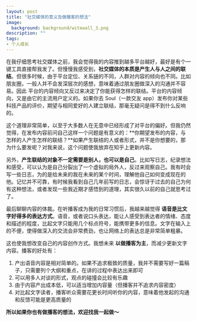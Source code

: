 ```yaml
---
layout: post
title: "社交媒体的意义及做播客的想法"
image:
  background: background/witewall_3.png
description: ""
tags:
- 个人成长
---
```


在我仔细思考社交媒体之前，我会觉得我的内容推到越多平台越好，最好是有个一键工具直接帮我发了。但慢慢我感受到，**社交媒体的本质是产生人与人之间的联结**。但很多时候，由于平台定位、关系链的不同，人群对内容的倾向也不同。比如朋友圈，一般人并不会发深层次的感想，意味着通过朋友圈做深入的沟通并不容易。因此 平台的内容倾向又反过来决定了你能获得怎样的联结。平台的内容倾向，又是由它的主流用户定义的。如果你去 Soul（一款交友 app）发布你对某些科技产品的评价，期望与相同爱好的人建立联结，那毫无疑问是得不到什么反响的。

<!--more-->

这个道理非常简单，以至于大多数人在无意中已经形成了对平台的偏好。但我仍然觉得，在发布内容前问自己这样一个问题是有意义的：**你期望发布的内容，与怎样的人产生怎样的联结？**如果产生联结的人或者形式，并不是你想要的，那为什么要发呢？对我来说，这个问题使我放弃在知乎上更新内容。

另外，**产生联结的对象不一定需要是别人，也可以是自己**。比如写日志，纪录想法和感受，可以认为是自己分裂出了一个虚拟的局外人，反过来观察自己。我有时会写一些日志，为的是给未来的我在未来的某个时间，理解他自己如何变成现在的他。记忆并不可靠，有时候我看到自己几年前写的日志，会惊讶于过去的自己为何有这种想法，或者发现一些我近期才感悟到的道理，其实很久以前的自己就思考过了。

最后聊聊内容的体裁。在听播客成为我的日常习惯后，我越来越觉得 **语音是比文字好得多的表达方式**。语音，或者说口头表达，能让人感受到表达者的情绪、态度和描述的程度，比起文字只能用几个标点符号，能携带更多的信息。文字在输入上的不便，使得做深入的交流会非常费劲，也让网络上的表达总是非常简单粗暴。

这也使我想改变自己的内容创作方式。我想未来 **以做播客为主**，而减少更新文字内容。播客的好处有：

1. 产出语音内容是相对简单的。如果不追求极致的质量，我并不需要写好一篇稿子，只需要列个大纲和重点，在讲的过程中表达出来即可
2. 可以用多人对谈的形式，观点的碰撞会比较有乐趣
3. 由于内容产出成本低，可以适当增加内容量（但播客并不追求内容密度）
4. 对比起文字读者，播客听众需要花更长时间听你的内容，意味着他发起的沟通和反馈可能是更高质量的

**所以如果你也有做播客的想法，欢迎找我一起做～**

